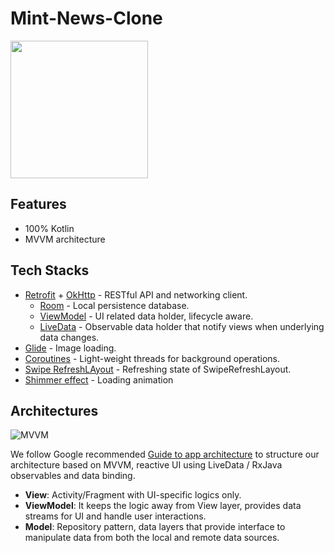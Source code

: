 # Mint-News-Clone

<img src="https://images.livemint.com/static/livemint-logo-v2.svg" width="220">


## Features
* 100% Kotlin
* MVVM architecture



## Tech Stacks
* [Retrofit](http://square.github.io/retrofit/) + [OkHttp](http://square.github.io/okhttp/) - RESTful API and networking client.
    * [Room](https://developer.android.com/training/data-storage/room) - Local persistence database.
    * [ViewModel](https://developer.android.com/reference/androidx/lifecycle/ViewModel) - UI related data holder, lifecycle aware.
    * [LiveData](https://developer.android.com/topic/libraries/architecture/livedata) - Observable data holder that notify views when underlying data changes.
* [Glide](https://github.com/bumptech/glide) - Image loading.
* [Coroutines](https://developer.android.com/kotlin/coroutines) - Light-weight threads for background operations.
* [Swipe RefreshLAyout](https://developer.android.com/jetpack/androidx/releases/swiperefreshlayout) - Refreshing state of SwipeRefreshLayout.
* [Shimmer effect](https://facebook.github.io/shimmer-android/) - Loading animation

## Architectures

![MVVM](https://user-images.githubusercontent.com/38027375/119865827-b70c2680-bf39-11eb-8a60-85e3efa4f994.png)

We follow Google recommended [Guide to app architecture](https://developer.android.com/jetpack/guide) to structure our architecture based on MVVM, reactive UI using LiveData / RxJava observables and data binding.

* **View**: Activity/Fragment with UI-specific logics only.
* **ViewModel**: It keeps the logic away from View layer, provides data streams for UI and handle user interactions.
* **Model**: Repository pattern, data layers that provide interface to manipulate data from both the local and remote data sources. 
